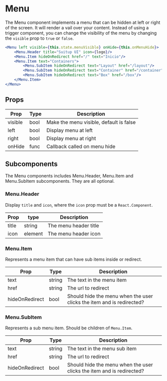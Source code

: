 # Menu

The Menu component implements a menu that can be hidden at left or right of the screen. It will render a vail over your content. Instead of using a trigger component, you can change the visibility of the menu by changing the `visible` prop to `true` or `false`.


```jsx
<Menu left visible={this.state.menuVisible} onHide={this.onMenuHide}>
    <Menu.Header title="Suitup UI" icon={logo}/>
    <Menu.Item hideOnRedirect href="/" text="Inicio"/>
    <Menu.Item text="Containers">
        <Menu.SubItem hideOnRedirect text="Layout" href="/layout"/>
        <Menu.SubItem hideOnRedirect text="Container" href="/container"/>
        <Menu.SubItem hideOnRedirect text="Box" href="/box"/>
    </Menu.Item>
</Menu>
```



## Props

| Prop    | Type | Description                             |
| ------- | ---- | --------------------------------------- |
| visible | bool | Make the menu visible, default is false |
| left    | bool | Display menu at left                    |
| right   | bool | Display menu at right                   |
| onHide  | func | Callback called on menu hide            |



## Subcomponents

The Menu components includes Menu.Header, Menu.Item and Menu.SubItem subcomponents. They are all optional.

### Menu.Header
Display `title` and `icon`, where the `icon` prop must be a `React.Component`.



| Prop  | type    | Description           |
| ----- | ------- | --------------------- |
| title | string  | The menu header title |
| icon  | element | The menu header icon  |





### Menu.Item
Represents a menu item that can have sub items inside or redirect.



| Prop           | Type   | Description                              |
| -------------- | ------ | ---------------------------------------- |
| text           | string | The text in the menu item                |
| href           | string | The url to redirect                      |
| hideOnRedirect | bool   | Should hide the menu when the user clicks the item and is redirected? |



### Menu.SubItem
Represents a sub menu item. Should be children of `Menu.Item`.

| Prop           | Type   | Description                              |
| -------------- | ------ | ---------------------------------------- |
| text           | string | The text in the menu sub item            |
| href           | string | The url to redirect                      |
| hideOnRedirect | bool   | Should hide the menu when the user clicks the item and is redirected? |